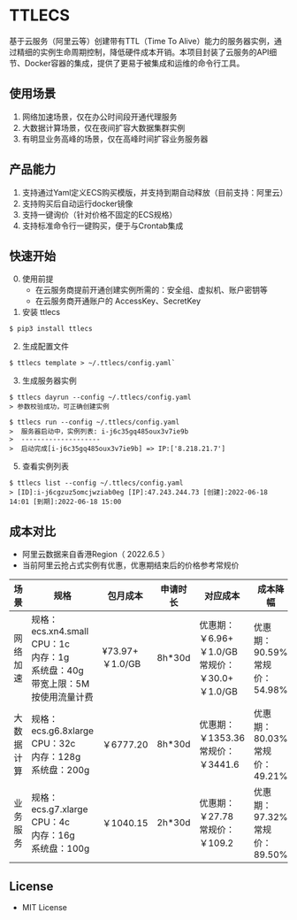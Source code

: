 # TTLECS
基于云服务（阿里云等）创建带有TTL（Time To Alive）能力的服务器实例，通过精细的实例生命周期控制，降低硬件成本开销。本项目封装了云服务的API细节、Docker容器的集成，提供了更易于被集成和运维的命令行工具。

## 使用场景
1. 网络加速场景，仅在办公时间段开通代理服务  
2. 大数据计算场景，仅在夜间扩容大数据集群实例
3. 有明显业务高峰的场景，仅在高峰时间扩容业务服务器

## 产品能力
1. 支持通过Yaml定义ECS购买模版，并支持到期自动释放（目前支持：阿里云）
2. 支持购买后自动运行docker镜像
3. 支持一键询价（针对价格不固定的ECS规格）
4. 支持标准命令行一键购买，便于与Crontab集成

## 快速开始
0. 使用前提
    * 在云服务商提前开通创建实例所需的：安全组、虚拟机、账户密钥等
    * 在云服务商开通账户的 AccessKey、SecretKey
1. 安装 ttlecs
```
$ pip3 install ttlecs
```
2. 生成配置文件
```
$ ttlecs template > ~/.ttlecs/config.yaml`
````
3. 生成服务器实例 
```
$ ttlecs dayrun --config ~/.ttlecs/config.yaml
> 参数校验成功，可正确创建实例

$ ttlecs run --config ~/.ttlecs/config.yaml
>  服务器启动中，实例列表: i-j6c35gq485oux3v7ie9b
>  --------------------
>  启动完成[i-j6c35gq485oux3v7ie9b] => IP:['8.218.21.7']
```
5. 查看实例列表
```
$ ttlecs list --config ~/.ttlecs/config.yaml
> [ID]:i-j6cgzuz5omcjwziab0eg [IP]:47.243.244.73 [创建]:2022-06-18 14:01 [到期]:2022-06-18 15:00
```

## 成本对比
* 阿里云数据来自香港Region（ 2022.6.5 ）
* 当前阿里云抢占式实例有优惠，优惠期结束后的价格参考常规价

| 场景    | 规格                                                      | 包月成本           | 申请时长   | 对应成本                                    | 成本降幅                        |
|-------|---------------------------------------------------------|----------------|--------|-----------------------------------------|-----------------------------|
| 网络加速  | 规格：ecs.xn4.small<br/>CPU：1c<br/>内存：1g<br/>系统盘：40g<br/>带宽上限：5M<br/>按使用流量计费 | ¥73.97+￥1.0/GB | 8h*30d | 优惠期：￥6.96+￥1.0/GB<br/>常规价：￥30.0+￥1.0/GB | 优惠期：90.59%<br/>常规价：54.98%   |
| 大数据计算 | 规格：ecs.g6.8xlarge<br/>CPU：32c<br/>内存：128g<br/>系统盘：200g  | ￥6777.20       | 8h*30d | 优惠期：￥1353.36<br/>常规价：￥3441.6            | 优惠期：80.03%<br/>常规价：49.21%   |
| 业务服务  | 规格：ecs.g7.xlarge<br/>CPU：4c<br/>内存：16g<br/>系统盘：100g     | ￥1040.15       | 2h*30d | 优惠期：￥27.78<br/>常规价：￥109.2               | 优惠期：97.32%    <br/>常规价：89.50% |


## License
* MIT License
